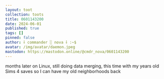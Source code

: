 ```yaml
---
layout: toot
collection: toots
title: 0601143200
date: 2024-06-01
published: true
tags: []
pinned: false
author: ⸸ commander ░ nova ⸸ :~$
avatar: /img/avatar/daemon.jpeg
mastodon: https://mastodon.online/@cmdr_nova/0601143200
---
```


months later on Linux, still doing data merging, this time with my years old Sims 4 saves so I can have my old neighborhoods back
